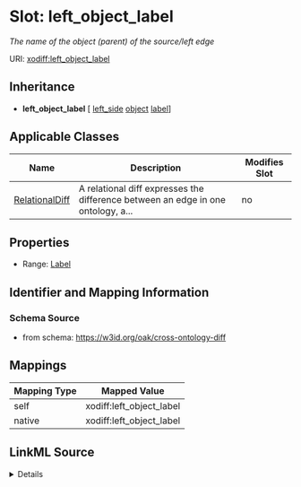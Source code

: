 

# Slot: left_object_label


_The name of the object (parent) of the source/left edge_





URI: [xodiff:left_object_label](https://w3id.org/oak/cross-ontology-diff/left_object_label)




## Inheritance

* **left_object_label** [ [left_side](left_side.md) [object](object.md) [label](label.md)]






## Applicable Classes

| Name | Description | Modifies Slot |
| --- | --- | --- |
| [RelationalDiff](RelationalDiff.md) | A relational diff expresses the difference between an edge in one ontology, a... |  no  |







## Properties

* Range: [Label](Label.md)





## Identifier and Mapping Information







### Schema Source


* from schema: https://w3id.org/oak/cross-ontology-diff




## Mappings

| Mapping Type | Mapped Value |
| ---  | ---  |
| self | xodiff:left_object_label |
| native | xodiff:left_object_label |




## LinkML Source

<details>
```yaml
name: left_object_label
description: The name of the object (parent) of the source/left edge
from_schema: https://w3id.org/oak/cross-ontology-diff
rank: 1000
mixins:
- left_side
- object
- label
alias: left_object_label
owner: RelationalDiff
domain_of:
- RelationalDiff
range: Label

```
</details>